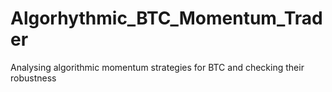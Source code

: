 # Algorhythmic_BTC_Momentum_Trader
Analysing algorithmic  momentum strategies for BTC and checking their robustness
